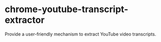 # chrome-youtube-transcript-extractor
Provide a user-friendly mechanism to extract YouTube video transcripts.
